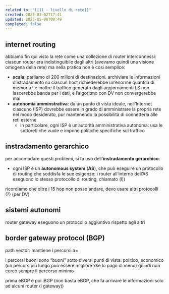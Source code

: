 ```yaml
---
related to: "[[11 - livello di rete]]"
created: 2025-03-02T17:41
updated: 2025-05-08T09:49
completed: false
---
```

## internet routing
abbiamo fin qui visto la rete come una collezione di router interconnessi: ciascun router era indistinguibile dagli altri (avevamo quindi una visione omogena della rete)
ma nella pratica non è così semplice:
- **scala**: parliamo di 200 milioni di destinazioni. archiviare le informazioni d’istradamento su ciascun host richiederebbe un’enorme quantità di memoria ! e inoltre il traffico generato dagli aggiornamenti LS non lascerebbe banda per i dati, e l’algoritmo con DV non convergerebbe mai 
- **autonomia amminstrativa**: da un punto di vista ideale, nell’Internet ciascuno (ISP) dovrebbe essere in grado di amministrare la propria rete nel modo desiderato, pur mantenendo la possibilità di connetterla alle reti esterne
	- in particolare, ogni ISP è un’autorità amministrativa autonoma: usa le sottoreti che vuole e impone politiche specifiche sul traffico
## instradamento gerarchico
per accomodare questi problemi, si fa uso dell'**instradamento gerarchico**:
- ogni ISP è un **autonomous system** (**AS**), che può eseguire un protocollo di routing che soddisfa le sue esigenze: i router all’interno dell’AS eseguono lo stesso protocollo di routing, chiamato (l))


ricordiamo che oltre i 15 hop non posso andare, devo usare altri protocolli (?) (per DV)
## sistemi autonomi 

router gateway eseguono un protocollo aggiuntivo rispetto agli altri
## border gateway protocol (BGP)
path vector: mantiene i percorsi a=

i percorsi buoni sono “buoni” sotto diversi punti di vista: politico, economico (un percors più lungo può essere migliore xke lo pago di meno) quindi non cerco sempre il percorso minimo


prima eBGP e poi iBGP (non basta eBGP, che fa arrivare le informazioni solo ad alcuni router (i gateway))

